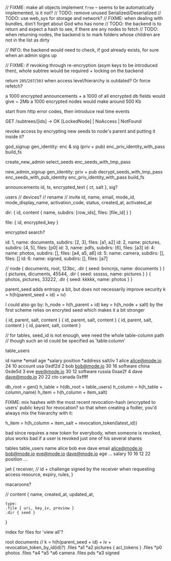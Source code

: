 // FIXME: make all objects implement `free` – seems to be automatically implemented, is it not?
// TODO: remove unused Serialized/Deserialized
// TODO: use web_sys for storage and network?
// FIXME: when dealing with bundles, don't forget about God who has none
// TODO: the backend is to return and expect a hash to see, if there are any nodes to fetch
// TODO: when returning nodes, the backend is to mark folders whose children are not in the list as dirty

// INFO: the backend would need to check, if god already exists, for sure when an admin signs up

// FIXME: if revoking through re-encryption (asym keys to be introduced then), whole subtree would be required + locking on the backend

return `205`/`207`/`303` when access level/hierarchy is outdated? Or force refetch?

a 1000 encrypted announcements + a 1000 of all encrypted db fields would give ~ 2Mb
a 1000 encrypted nodes would make around 500 Kb

start from http error codes, then introduce real time events

GET /subtrees/[ids] -> OK [LockedNode] | NoAccess | NotFound

revoke access by encrypting new seeds to node's parent and putting it inside it?

god_signup
	gen_identity: enc & sig (priv + pub)
	enc_priv_identity_with_pass
	build_fs

create_new_admin
	select_seeds
	enc_seeds_with_tmp_pass

new_admin_signup
	gen_identity: priv + pub
	decrypt_seeds_with_tmp_pass
	enc_seeds_with_pub_identity
	enc_priv_identity_with_pass
	build_fs


announcements
id, ts, encrypted_text { ct, salt }, sig?

users
// devices?
// rename
// invite
id, name, email, mode_id, mode_display_name, activation_code, status, created_at, activated_at

dir: { id, content { name, subdirs: [row_ids], files: [file_id] } }

file: { id, encrypted_key }

encrypted search?

id: 1, name: documents, subdirs: [2, 3], files: [a1, a2]
id: 2, name: pictures, subdirs: [4, 5], files: [p0]
id: 3, name: pdfs, subdirs: [6], files: [a3]
id: 4: name: photos, subdirs: [], files: [a4, a5, a6]
id: 5: name: camera, subdirs: [], files: []
id: 6: name: signed, subdirs: [], files: [a7]

// node
{ documents, root, 123bc, .dir { seed: bvncnjs, name: documents } }
{ pictures, dicuments, 45544, .dir { seed: ssssss, name: pictures } }
{ photos, pictures, 33222, .dir { seed: kkkkk, name: photos } }

parent_seed adds entropy a bit, but does not necessarily improve security 
k = h(h(parent_seed + id) + iv)

I could also go by:
h_node = h(h_parent + id)
key = h(h_node + salt)
by the first scheme relies on encryted seed which makes it a bit stronger


{ id, parent, salt, content }
{ id, parent, salt, content }
{ id, parent, salt, content }
{ id, parent, salt, content }

// for tables, seed_id is not enough, wee need the whole table-column path
// though such an id could be specified as 'table:column'

table_users

id	name	*email					age	*salary	position	*address	salt/iv
1	 	alice	alice@mode.io		24	10			account		usa				0xdf2d
2	 	bob		bob@mode.io			30	16			software	china			0xde5d
3	 	eve		eve@mode.io			30	12			software	russia		0xae2f
4	 	dave	dave@mode.io		20	22			cto				canada		0xffff

db_root = gen()
h_table = h(db_root + table_users)
h_column = h(h_table + column_name)
h_item = h(h_column + item_salt)

FIXME: mix hashes with the most recent revocation-hash (encrypted to users' public keys) for revocation?
so that when creating a fodler, you'd always mix the hierarchy with it:

h_item = h(h_column + item_salt + revocation_token(latest_id))

bad since requires a new token for everybody, when someone is revoked, plus
works bad if a user is revoked just one of his several shares

tables
	table_users
		name
			alice
			bob
			eve
			dave
		email
			alice@mode.io
			bob@mode.io
			eve@mode.io
			dave@mode.io
		age
			...
		salary
			10
			16
			12
			22
		position
			...


jwt {
	receiver, // id + challenge signed by the receiver when requesting access
	resource,
	expiry,
	rules,
}

macaroons?

// content
{
	name,
	created_at,
	updated_at,

	type:
	.file { uri, key_iv, preview }
	.dir { seed }
}

index for files for 'view all'?

root
	documents // k = h(h(parent_seed + id) + iv + revocation_token_by_id(id)?)
		.files
		*a1
		*a2
		pictures { acl_tokens }
			.files
			*p0
			photos
				.files
				*a4
				*a5
				*a6
			camera
				.files
		pds
			*a3
			signed